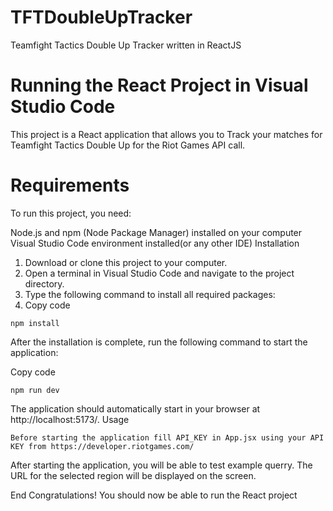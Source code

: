 # TFTDoubleUpTracker
Teamfight Tactics Double Up Tracker written in ReactJS


# Running the React Project in Visual Studio Code
This project is a React application that allows you to Track your matches for Teamfight Tactics Double Up for the Riot Games API call.

# Requirements
To run this project, you need:

Node.js and npm (Node Package Manager) installed on your computer
Visual Studio Code environment installed(or any other IDE)
Installation
1. Download or clone this project to your computer.
2. Open a terminal in Visual Studio Code and navigate to the project directory.
3. Type the following command to install all required packages:
4. Copy code
```
npm install
```
After the installation is complete, run the following command to start the application:

Copy code
```
npm run dev
```
The application should automatically start in your browser at http://localhost:5173/.
Usage
```
Before starting the application fill API_KEY in App.jsx using your API KEY from https://developer.riotgames.com/
```
After starting the application, you will be able to test example querry. The URL for the selected region will be displayed on the screen.


End
Congratulations! You should now be able to run the React project
